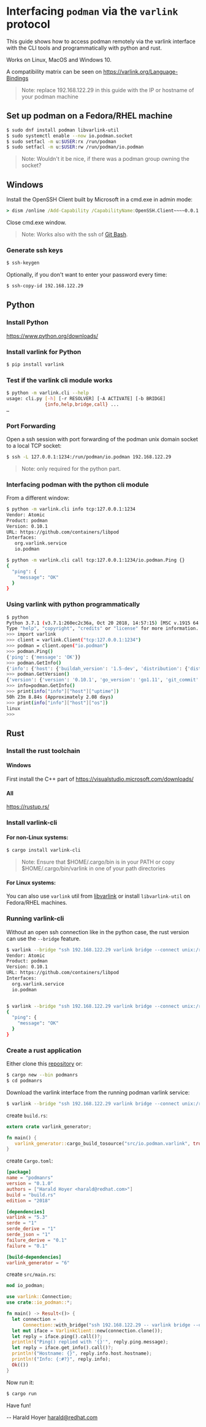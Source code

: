 # Interfacing `podman` via the `varlink` protocol

This guide shows how to access podman remotely via the varlink interface with the CLI tools and 
programmatically with python and rust.

Works on Linux, MacOS and Windows 10.

A compatibility matrix can be seen on https://varlink.org/Language-Bindings

> Note: replace 192.168.122.29 in this guide with the IP or hostname of your
> podman machine

## Set up podman on a Fedora/RHEL machine

~~~bash
$ sudo dnf install podman libvarlink-util
$ sudo systemctl enable --now io.podman.socket
$ sudo setfacl -m u:$USER:rx /run/podman
$ sudo setfacl -m u:$USER:rw /run/podman/io.podman
~~~

> Note: Wouldn't it be nice, if there was a podman group owning the socket?

## Windows
Install the OpenSSH Client built by Microsoft in a cmd.exe in admin mode:

~~~cmd
> dism /online /Add-Capability /CapabilityName:OpenSSH.Client~~~~0.0.1.0
~~~

Close cmd.exe window.

> Note: Works also with the ssh of [Git Bash](https://gitforwindows.org/).

### Generate ssh keys
~~~bash
$ ssh-keygen
~~~

Optionally, if you don't want to enter your password every time:
~~~bash
$ ssh-copy-id 192.168.122.29
~~~

## Python

### Install Python
https://www.python.org/downloads/

### Install varlink for Python

~~~bash
$ pip install varlink
~~~

### Test if the varlink cli module works

~~~bash
$ python -m varlink.cli --help
usage: cli.py [-h] [-r RESOLVER] [-A ACTIVATE] [-b BRIDGE]
              {info,help,bridge,call} ...
…
~~~

### Port Forwarding

Open a ssh session with port forwarding of the podman unix domain socket to a local TCP socket:

~~~bash
$ ssh -L 127.0.0.1:1234:/run/podman/io.podman 192.168.122.29
~~~

> Note: only required for the python part.

### Interfacing podman with the python cli module

From a different window:

~~~bash
$ python -m varlink.cli info tcp:127.0.0.1:1234
Vendor: Atomic
Product: podman
Version: 0.10.1
URL: https://github.com/containers/libpod
Interfaces:
   org.varlink.service
   io.podman

$ python -m varlink.cli call tcp:127.0.0.1:1234/io.podman.Ping {}
{
  "ping": {
    "message": "OK"
  }
}
~~~

### Using varlink with python programmatically
~~~bash
$ python
Python 3.7.1 (v3.7.1:260ec2c36a, Oct 20 2018, 14:57:15) [MSC v.1915 64 bit (AMD64)] on win32
Type "help", "copyright", "credits" or "license" for more information.
>>> import varlink
>>> client = varlink.Client("tcp:127.0.0.1:1234")
>>> podman = client.open("io.podman")
>>> podman.Ping()
{'ping': {'message': 'OK'}}
>>> podman.GetInfo()
{'info': {'host': {'buildah_version': '1.5-dev', 'distribution': {'distribution': 'fedora', 'version': '29'}, 'mem_free': 2158669824, 'mem_total': 4133470208, 'swap_free': 4269797376, 'swap_total': 0, 'arch': 'amd64', 'cpus': 2, 'hostname': 'FedVM-29', 'kernel': '4.18.17-300.fc29.x86_64', 'os': 'linux', 'uptime': '50h 22m 0.38s (Approximately 2.08 days)'}, 'registries': ['docker.io', 'registry.fedoraproject.org', 'quay.io', 'registry.access.redhat.com', 'registry.centos.org'], 'insecure_registries': [], 'store': {'containers': 0, 'images': 0, 'graph_driver_name': 'overlay', 'graph_driver_options': 'overlay.mountopt=nodev, overlay.override_kernel_check=true', 'graph_root': '/var/lib/containers/storage', 'graph_status': {'backing_filesystem': 'extfs', 'native_overlay_diff': 'true', 'supports_d_type': 'true'}, 'run_root': '/var/run/containers/storage'}, 'podman': {'compiler': 'gc', 'go_version': 'go1.11', 'podman_version': '', 'git_commit': ''}}}
>>> podman.GetVersion()
{'version': {'version': '0.10.1', 'go_version': 'go1.11', 'git_commit': '', 'built': 0, 'os_arch': 'linux/amd64'}}
>>> info=podman.GetInfo()
>>> print(info["info"]["host"]["uptime"])
50h 23m 8.84s (Approximately 2.08 days)
>>> print(info["info"]["host"]["os"])
linux
>>>
~~~

## Rust

### Install the rust toolchain

#### Windows
First install the C++ part of https://visualstudio.microsoft.com/downloads/

#### All
https://rustup.rs/

### Install varlink-cli

#### For non-Linux systems:

~~~bash
$ cargo install varlink-cli
~~~

> Note: Ensure that $HOME/.cargo/bin is in your PATH or copy $HOME/.cargo/bin/varlink
> in one of your path directories  

#### For Linux systems:

You can also use `varlink` util from [libvarlink](https://github.com/varlink/libvarlink)
or install `libvarlink-util` on Fedora/RHEL machines.

### Running varlink-cli
Without an open ssh connection like in the python case, the rust version can use the `--bridge` feature.

~~~bash
$ varlink --bridge "ssh 192.168.122.29 varlink bridge --connect unix:/run/podman/io.podman" info
Vendor: Atomic
Product: podman
Version: 0.10.1
URL: https://github.com/containers/libpod
Interfaces:
  org.varlink.service
  io.podman


$ varlink --bridge "ssh 192.168.122.29 varlink bridge --connect unix:/run/podman/io.podman" call io.podman.Ping
{
  "ping": {
    "message": "OK"
  }
}
~~~

### Create a rust application

Either clone this [repository](https://github.com/haraldh/podmanrs) or:

~~~bash
$ cargo new --bin podmanrs
$ cd podmanrs
~~~

Download the varlink interface from the running podman varlink service:
 
~~~bash
$ varlink --bridge "ssh 192.168.122.29 varlink bridge --connect unix:/run/podman/io.podman" help io.podman > src/io.podman.varlink
~~~

create `build.rs`:
~~~rust
extern crate varlink_generator;

fn main() {
   varlink_generator::cargo_build_tosource("src/io.podman.varlink", true);
}
~~~

create `Cargo.toml`:
~~~toml
[package]
name = "podmanrs"
version = "0.1.0"
authors = ["Harald Hoyer <harald@redhat.com>"]
build = "build.rs"
edition = "2018"

[dependencies]
varlink = "5.3"
serde = "1"
serde_derive = "1"
serde_json = "1"
failure_derive = "0.1"
failure = "0.1"

[build-dependencies]
varlink_generator = "6"
~~~

create `src/main.rs`:
~~~rust
mod io_podman;

use varlink::Connection;
use crate::io_podman::*;

fn main() -> Result<()> {
  let connection =
      Connection::with_bridge("ssh 192.168.122.29 -- varlink bridge --connect unix:/run/podman/io.podman")?;
  let mut iface = VarlinkClient::new(connection.clone());
  let reply = iface.ping().call()?;
  println!("Ping() replied with '{}'", reply.ping.message);
  let reply = iface.get_info().call()?;
  println!("Hostname: {}", reply.info.host.hostname);
  println!("Info: {:#?}", reply.info);
  Ok(())
}
~~~

Now run it:

~~~bash
$ cargo run
~~~

Have fun!

-- Harald Hoyer <harald@redhat.com>
